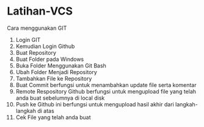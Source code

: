 # Latihan-VCS
Cara menggunakan GIT
1. Login GIT
2. Kemudian Login Github
3. Buat Repository
4. Buat Folder pada Windows
5. Buka Folder Menggunakan Git Bash
6. Ubah Folder Menjadi Repository
7. Tambahkan File ke Repository
8. Buat Commit berfungsi untuk menambahkan update file serta komentar
9. Remote Respository Github berfungsi untuk mengupload file yang telah anda buat sebelumnya di local disk
10. Push ke Github ini berfungsi untuk mengupload hasil akhir dari langkah-langkah di atas
11. Cek File yang telah anda buat

